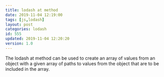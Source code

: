 ```yaml
---
title: lodash at method
date: 2019-11-04 12:19:00
tags: [js,lodash]
layout: post
categories: lodash
id: 555
updated: 2019-11-04 12:20:20
version: 1.0
---
```


The lodash at method can be used to create an array of values from an object with a given array of paths to values from the object that are to be included in the array.

<!-- more -->
